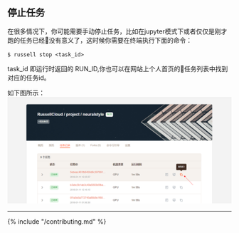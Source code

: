 ## 停止任务

在很多情况下，你可能需要手动停止任务，比如在jupyter模式下或者仅仅是刚才跑的任务已经没有意义了，这时候你需要在终端执行下面的命令：

```
$ russell stop <task_id>
```

task\_id 即运行时返回的 RUN\_ID,你也可以在网站上个人首页的任务列表中找到对应的任务id。

如下图所示：![](/asserts/img/project_task_id.png)

---

{% include "/contributing.md" %}